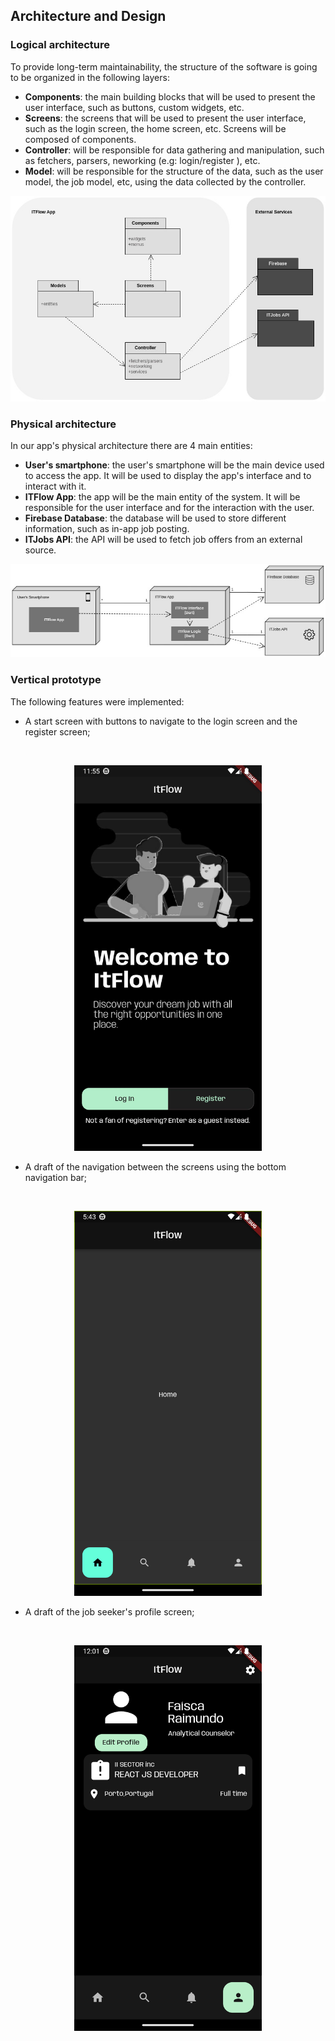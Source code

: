 
## Architecture and Design
### Logical architecture
To provide long-term maintainability, the structure of the software is going to be organized in the following layers:
- **Components**: the main building blocks that will be used to present the user interface, such as buttons, custom widgets, etc.
- **Screens**: the screens that will be used to present the user interface, such as the login screen, the home screen, etc. Screens will be composed of components.
- **Controller**: will be responsible for data gathering and manipulation, such as fetchers, parsers, neworking (e.g: login/register ), etc.
- **Model**: will be responsible for the structure of the data, such as the user model, the job model, etc, using the data collected by the controller. 

![LogicalView](/images/logical_architecture.jpg)

### Physical architecture
In our app's physical architecture there are 4 main entities:
- **User's smartphone**: the user's smartphone will be the main device used to access the app. It will be used to display the app's interface and to interact with it.
- **ITFlow App**: the app will be the main entity of the system. It will be responsible for the user interface and for the interaction with the user.
- **Firebase Database**: the database will be used to store different information, such as in-app job posting.
- **ITJobs API**: the API will be used to fetch job offers from an external source.

![DeploymentView](/images/physical_architecture.jpg)



### Vertical prototype

The following features were implemented:
- A start screen with buttons to navigate to the login screen and the register screen;
<br>
<p align="center" justify="center">
<img src="../images/start_screen.jpg" width="300">
</p>

- A draft of the navigation between the screens using the bottom navigation bar;
<br>
<p align="center" justify="center">
<img src="../images/bottom_navigation_bar.jpg" width="300"></center>
</p>

- A draft of the job seeker's profile screen;
<br>
<p align="center" justify="center">
<img src="../images/seeker_profile.jpg" width="300"></center>
</p>
